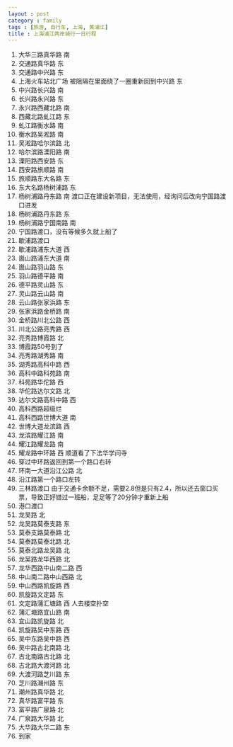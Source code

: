 ```yaml
---
layout : post
category : family
tags : [旅游, 自行车, 上海, 黄浦江]
title : 上海浦江两岸骑行一日行程
---
```


1. 大华三路真华路 南
1. 交通路真华路 东
1. 交通路中兴路 东
1. 上海火车站北广场 被阻隔在里面绕了一圈重新回到中兴路 东
1. 中兴路长兴路 南
1. 长兴路永兴路 东
1. 永兴路西藏北路 南
1. 西藏北路虬江路 东
1. 虬江路衡水路 南
1. 衡水路吴淞路 南
1. 吴淞路哈尔滨路 北
1. 哈尔滨路溧阳路 南
1. 溧阳路西安路 东
1. 西安路旅顺路 南
1. 旅顺路东大名路 东
1. 东大名路杨树浦路 东
1. 杨树浦路丹东路 南 渡口正在建设新项目，无法使用，经询问后改向宁国路渡口进发
1. 杨树浦路丹东路 东
1. 杨树浦路宁国南路 南
1. 宁国路渡口，没有等候多久就上船了
1. 歇浦路渡口
1. 歇浦路浦东大道 西
1. 崮山路浦东大道 南
1. 崮山路羽山路 东
1. 羽山路德平路 南
1. 德平路灵山路 东
1. 灵山路云山路 南
1. 云山路张家浜路 东
1. 张家浜路金桥路 南
1. 金桥路川北公路 西
1. 川北公路亮秀路 西
1. 亮秀路博霞路 北
1. 博霞路50号到了
1. 亮秀路湖秀路 南
1. 湖秀路高科中路 西
1. 高科中路科苑路 南
1. 科苑路华佗路 西
1. 华佗路达尔文路 北
1. 达尔文路高科中路 西
1. 高科西路超级烂
1. 高科西路世博大道 南
1. 世博大道龙滨路 西
1. 龙滨路耀江路 南
1. 耀江路耀龙路 南
1. 耀龙路中环路 西 顺道看了下法华学问寺
1. 穿过中环路返回到第一个路口右转
1. 环南一大道沿江公路 北
1. 沿江路第一个路口左转
1. 三林路渡口 由于交通卡余额不足，需要2.8但是只有2.4，所以还去窗口买票，导致正好错过一班船，足足等了20分钟才重新上船
1. 港口渡口
1. 龙吴路 北
1. 龙吴路莫泰支路 东
1. 莫泰支路莫泰路 北
1. 莫泰路莫泰北路 北
1. 莫泰北路龙吴路 北
1. 龙吴路龙华西路 北
1. 龙华西路中山南二路 西
1. 中山南二路中山西路 北
1. 中山西路凯旋路 西
1. 凯旋路文定路 东
1. 文定路蒲汇塘路 西 人去楼空扑空
1. 蒲汇塘路宜山路 南
1. 宜山路凯旋路 北
1. 凯旋路吴中东路 西
1. 吴中东路吴中路 西
1. 吴中路古北南路 北
1. 古北南路古北路 北
1. 古北路大渡河路 北
1. 大渡河路芝川路 东
1. 芝川路潮州路 东
1. 潮州路真华路 北
1. 真华路富平路 东
1. 富平路广泉路 北
1. 广泉路大华路 北
1. 大华路大华二路 东
1. 到家
